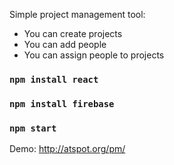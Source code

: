 Simple project management tool:
- You can create projects
- You can add people
- You can assign people to projects

### `npm install react`
### `npm install firebase`
### `npm start`

Demo: http://atspot.org/pm/
